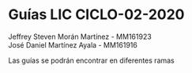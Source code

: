 # Guías LIC CICLO-02-2020
 
 Jeffrey Steven Morán Martínez - MM161923  
 José Daniel Martínez Ayala    - MM161916
 
 Las guías se podrán encontrar en diferentes ramas
